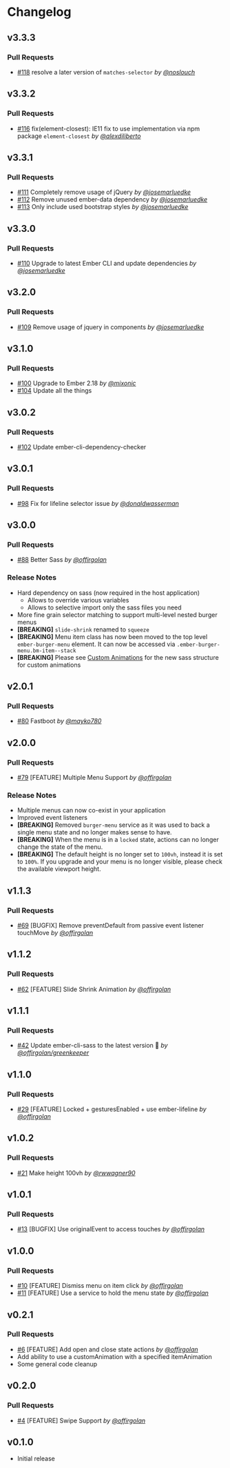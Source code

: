 # Changelog

## v3.3.3

### Pull Requests

- [#118](https://github.com/adopted-ember-addons/ember-burger-menu/pull/118) resolve a later version of `matches-selector` _by [@noslouch](https://github.com/noslouch)_

## v3.3.2

### Pull Requests

- [#116](https://github.com/adopted-ember-addons/ember-burger-menu/pull/116) fix(element-closest): IE11 fix to use implementation via npm package `element-closest` _by [@alexdiliberto](https://github.com/alexdiliberto)_

## v3.3.1

### Pull Requests

- [#111](https://github.com/adopted-ember-addons/ember-burger-menu/pull/111) Completely remove usage of jQuery _by [@josemarluedke](https://github.com/josemarluedke)_
- [#112](https://github.com/adopted-ember-addons/ember-burger-menu/pull/112) Remove unused ember-data dependency _by [@josemarluedke](https://github.com/josemarluedke)_
- [#113](https://github.com/adopted-ember-addons/ember-burger-menu/pull/113) Only include used bootstrap styles _by [@josemarluedke](https://github.com/josemarluedke)_

## v3.3.0

### Pull Requests

- [#110](https://github.com/adopted-ember-addons/ember-burger-menu/pull/110) Upgrade to latest Ember CLI and update dependencies _by [@josemarluedke](https://github.com/josemarluedke)_

## v3.2.0

### Pull Requests

- [#109](https://github.com/adopted-ember-addons/ember-burger-menu/pull/109) Remove usage of jquery in components _by [@josemarluedke](https://github.com/josemarluedke)_

## v3.1.0

### Pull Requests

- [#100](https://github.com/adopted-ember-addons/ember-burger-menu/pull/100) Upgrade to Ember 2.18 _by [@mixonic](https://github.com/mixonic)_
- [#104](https://github.com/adopted-ember-addons/ember-burger-menu/pull/104) Update all the things

## v3.0.2

### Pull Requests

- [#102](https://github.com/adopted-ember-addons/ember-burger-menu/pull/102) Update ember-cli-dependency-checker

## v3.0.1

### Pull Requests

- [#98](https://github.com/adopted-ember-addons/ember-burger-menu/pull/98) Fix for lifeline selector issue _by [@donaldwasserman](https://github.com/donaldwasserman)_

## v3.0.0

### Pull Requests

- [#88](https://github.com/adopted-ember-addons/ember-burger-menu/pull/88) Better Sass _by [@offirgolan](https://github.com/offirgolan)_

### Release Notes

- Hard dependency on sass (now required in the host application)
  - Allows to override various variables
  - Allows to selective import only the sass files you need
- More fine grain selector matching to support multi-level nested burger menus
- **[BREAKING]** `slide-shrink` renamed to `squeeze`
- **[BREAKING]** Menu item class has now been moved to the top level `ember-burger-menu` element. It can now be accessed via `.ember-burger-menu.bm-item--stack`
- **[BREAKING]** Please see [Custom Animations](https://github.com/adopted-ember-addons/ember-burger-menu#custom-animations) for the new sass structure for custom animations

## v2.0.1

### Pull Requests

- [#80](https://github.com/adopted-ember-addons/ember-burger-menu/pull/80) Fastboot _by [@mayko780](https://github.com/mayko780)_

## v2.0.0

### Pull Requests

- [#79](https://github.com/adopted-ember-addons/ember-burger-menu/pull/79) [FEATURE] Multiple Menu Support _by [@offirgolan](https://github.com/offirgolan)_

### Release Notes

- Multiple menus can now co-exist in your application
- Improved event listeners
- **[BREAKING]** Removed `burger-menu` service as it was used to back a single menu state and no longer makes sense to have.
- **[BREAKING]** When the menu is in a `locked` state, actions can no longer change the state of the menu.
- **[BREAKING]** The default height is no longer set to `100vh`, instead it is set to `100%`. If you upgrade and your menu is no longer visible, please check the available viewport height.

## v1.1.3

### Pull Requests

- [#69](https://github.com/adopted-ember-addons/ember-burger-menu/pull/69) [BUGFIX] Remove preventDefault from passive event listener touchMove _by [@offirgolan](https://github.com/offirgolan)_

## v1.1.2

### Pull Requests

- [#62](https://github.com/adopted-ember-addons/ember-burger-menu/pull/62) [FEATURE] Slide Shrink Animation _by [@offirgolan](https://github.com/offirgolan)_

## v1.1.1

### Pull Requests

- [#42](https://github.com/adopted-ember-addons/ember-burger-menu/pull/42) Update ember-cli-sass to the latest version 🚀 _by [@offirgolan/greenkeeper](https://github.com/offirgolan/greenkeeper)_

## v1.1.0

### Pull Requests

- [#29](https://github.com/adopted-ember-addons/ember-burger-menu/pull/29) [FEATURE] Locked + gesturesEnabled + use ember-lifeline _by [@offirgolan](https://github.com/offirgolan)_

## v1.0.2

### Pull Requests

- [#21](https://github.com/adopted-ember-addons/ember-burger-menu/pull/21) Make height 100vh _by [@rwwagner90](https://github.com/rwwagner90)_

## v1.0.1

### Pull Requests

- [#13](https://github.com/adopted-ember-addons/ember-burger-menu/pull/13) [BUGFIX] Use originalEvent to access touches _by [@offirgolan](https://github.com/offirgolan)_

## v1.0.0

### Pull Requests

- [#10](https://github.com/adopted-ember-addons/ember-burger-menu/pull/10) [FEATURE] Dismiss menu on item click _by [@offirgolan](https://github.com/offirgolan)_
- [#11](https://github.com/adopted-ember-addons/ember-burger-menu/pull/11) [FEATURE] Use a service to hold the menu state _by [@offirgolan](https://github.com/offirgolan)_

## v0.2.1

### Pull Requests

- [#6](https://github.com/adopted-ember-addons/ember-burger-menu/pull/6) [FEATURE] Add open and close state actions _by [@offirgolan](https://github.com/offirgolan)_
- Add ability to use a customAnimation with a specified itemAnimation
- Some general code cleanup

## v0.2.0

### Pull Requests

- [#4](https://github.com/adopted-ember-addons/ember-burger-menu/pull/4) [FEATURE] Swipe Support _by [@offirgolan](https://github.com/offirgolan)_

## v0.1.0

- Initial release
